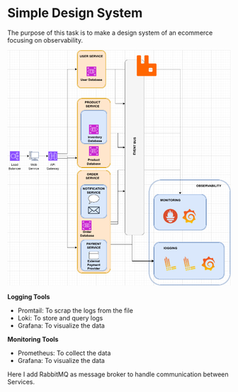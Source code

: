 # Simple Design System
The purpose of this task is to make a design system of an ecommerce focusing on observability.

![design](./observability.png)

**Logging Tools**
- Promtail: To scrap the logs from the file
- Loki: To store and query logs
- Grafana: To visualize the data

**Monitoring Tools**
- Prometheus: To collect the data
- Grafana: To visualize the data

Here I add RabbitMQ as message broker to handle communication between Services.